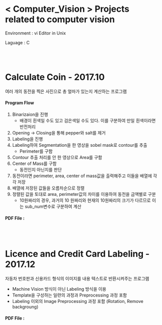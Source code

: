 # < Computer_Vision > Projects related to computer vision

<p>Environment : vi Editor in Unix</p>
<p>Laguage : C</p>

<br><br>

# Calculate Coin - 2017.10
<p> 여러 개의 동전을 찍은 사진으로 총 얼마가 있는지 계산하는 프로그램 <p>

#### Program Flow
1) Binarizaion을 진행
	- 배경이 흰색일 수도 있고 검은색일 수도 있다. 이를 구분하여 만일 흰색이라면 반전처리 
2) Opening -> Closing을 통해 pepper와 salt를 제거
3) Labeling을 진행
4) Labeling하여 Segmentation을 한 영상을 sobel mask로 contour를 추출
	 - Perimeter를 구함
5) Contour 추출 처리를 안 한 영상으로 Area를 구함
6) Center of Mass를 구함
	- 동전인지 아닌지를 판단
7) 동전이라면 perimeter, area, center of mass값을 출력해주고 이들을 배열에 각각 저장
8) 배열에 저장된 값들을 오름차순으로 정렬
9) 정렬된 값을 토대로 area, perimeter값의 차이를 이용하여 동전을 금액별로 구분
	- 10원짜리의 경우, 과거의 10 원짜리와 현재의 10원짜리의 크기가 다르므로 이는 sub_num변수로 구분하여 계산
  
#### PDF File :

<br><br>

# Licence and Credit Card Labeling - 2017.12
<p> 자동차 번호판과 신용카드 형식의 이미지를 내용 텍스트로 반환시켜주는 프로그램 </p>

- Machine Vision 방식이 아닌 Labeling 방식을 이용
- Template을 구성하는 일련의 과정과 Preprocessing 과정 포함
- Labeling 이외의 Image Preprocessing 과정 포함 (Rotation, Remove backgroung)

#### PDF File :

